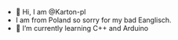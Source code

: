 - 👋 Hi, I am @Karton-pl
- I am from Poland so sorry for my bad Eanglisch.
- 🌱 I’m currently learning C++ and Arduino 

<!---
Karton-pl/Karton-pl is a ✨ special ✨ repository because its `README.md` (this file) appears on your GitHub profile.
You can click the Preview link to take a look at your changes.
--->
